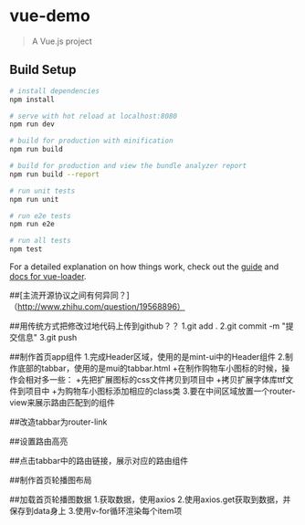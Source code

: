 # vue-demo

> A Vue.js project

## Build Setup

``` bash
# install dependencies
npm install

# serve with hot reload at localhost:8080
npm run dev

# build for production with minification
npm run build

# build for production and view the bundle analyzer report
npm run build --report

# run unit tests
npm run unit

# run e2e tests
npm run e2e

# run all tests
npm test
```

For a detailed explanation on how things work, check out the [guide](http://vuejs-templates.github.io/webpack/) and [docs for vue-loader](http://vuejs.github.io/vue-loader).

##[主流开源协议之间有何异同？] （http://www.zhihu.com/question/19568896）

##用传统方式把修改过地代码上传到github？？
  1.git add .
  2.git commit -m "提交信息"
  3.git push

##制作首页app组件
1.完成Header区域，使用的是mint-ui中的Header组件
2.制作底部的tabbar，使用的是mui的tabbar.html
 +在制作购物车小图标的时候，操作会相对多一些：
 +先把扩展图标的css文件拷贝到项目中
 +拷贝扩展字体库ttf文件到项目中
 +为购物车小图标添加相应的class类
3.要在中间区域放置一个router-view来展示路由匹配到的组件


##改造tabbar为router-link

##设置路由高亮

##点击tabbar中的路由链接，展示对应的路由组件

##制作首页轮播图布局

##加载首页轮播图数据
1.获取数据，使用axios
2.使用axios.get获取到数据，并保存到data身上
3.使用v-for循环渲染每个item项

  